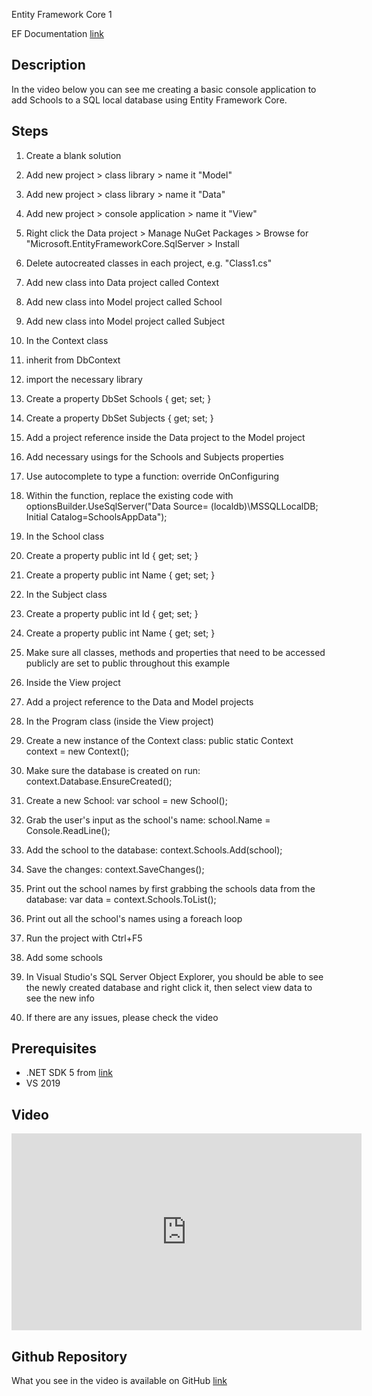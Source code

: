 Entity Framework Core 1

EF Documentation [link](https://docs.microsoft.com/en-us/ef/)

## Description

In the video below you can see me creating a basic console application to add Schools to a SQL local database using Entity Framework Core.

## Steps

1.  Create a blank solution
2.  Add new project > class library > name it "Model"
3.  Add new project > class library > name it "Data"
4.  Add new project > console application > name it "View"
5.  Right click the Data project > Manage NuGet Packages > Browse for "Microsoft.EntityFrameworkCore.SqlServer > Install
6.  Delete autocreated classes in each project, e.g. "Class1.cs"
7.  Add new class into Data project called Context
8.  Add new class into Model project called School
9.  Add new class into Model project called Subject
10.  In the Context class

1.  inherit from DbContext
2.  import the necessary library
3.  Create a property DbSet<School> Schools { get; set; }
4.  Create a property DbSet<Subject> Subjects { get; set; }
5.  Add a project reference inside the Data project to the Model project
6.  Add necessary usings for the Schools and Subjects properties
7.  Use autocomplete to type a function: override OnConfiguring
8.  Within the function, replace the existing code with optionsBuilder.UseSqlServer("Data Source= (localdb)\\MSSQLLocalDB; Initial Catalog=SchoolsAppData");

12.  In the School class

1.  Create a property public int Id { get; set; }
2.  Create a property public int Name { get; set; }

14.  In the Subject class

1.  Create a property public int Id { get; set; }
2.  Create a property public int Name { get; set; }

16.  Make sure all classes, methods and properties that need to be accessed publicly are set to public throughout this example
17.  Inside the View project

1.  Add a project reference to the Data and Model projects
2.  In the Program class (inside the View project)

1.  Create a new instance of the Context class: public static Context context = new Context();
2.  Make sure the database is created on run: context.Database.EnsureCreated();
3.  Create a new School: var school = new School();
4.  Grab the user's input as the school's name: school.Name = Console.ReadLine();
5.  Add the school to the database: context.Schools.Add(school);
6.  Save the changes: context.SaveChanges();
7.  Print out the school names by first grabbing the schools data from the database: var data = context.Schools.ToList();
8.  Print out all the school's names using a foreach loop

19.  Run the project with Ctrl+F5
20.  Add some schools
21.  In Visual Studio's SQL Server Object Explorer, you should be able to see the newly created database and right click it, then select view data to see the new info
22.  If there are any issues, please check the video

## Prerequisites

*   .NET SDK 5 from [link](https://dotnet.microsoft.com)
*   VS 2019

## Video

<iframe width="560" height="315" src="https://www.youtube.com/embed/h_mO3Z4_Zpw" title="YouTube video player" frameborder="0" allow="accelerometer; autoplay; clipboard-write; encrypted-media; gyroscope; picture-in-picture" allowfullscreen=""></iframe>

## Github Repository

What you see in the video is available on GitHub [link](https://github.com/charlesburtrepo/SchoolsApp)